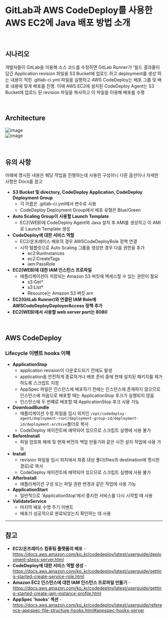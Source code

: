 # GitLab과 AWS CodeDeploy를 사용한 AWS EC2에 Java 배포 방법 소개

<br>

## 시나리오
개발자들이 GitLab을 이용해 소스 코드를 수정하면 GitLab Runner가 '빌드 결과물이 담긴 Application revision 파일을 S3 Bucket에 업로드 하고 deployment를 생성'하는 내용이 적힌 .gitlab-ci.yml 파일을 실행하고 AWS CodeDeploy는 배포 그룹 및 배포 내용에 맞게 배포를 진행. 이때 AWS EC2에 설치된 CodeDeploy Agent는 S3 Bucket에 업로드 된 revision 파일을 복사하고 이 파일을 이용해 배포를 수행

<br>

## Architecture
![image](https://user-images.githubusercontent.com/46125158/194706856-97b697bb-cfa4-470b-9f90-342f781f600b.png)  
![image](https://user-images.githubusercontent.com/46125158/194710384-52237765-7b4c-4073-a241-8683dd6075b7.png)

<br>

## 유의 사항
아래에 명시된 내용은 해당 작업을 진행하는데 사용한 구성이니 다른 옵션이나 자세한 사항은 Docs를 참고

- **S3 Bucket 및 directory, CodeDeploy Application, CodeDeploy Deployment Group**
  - 각 이름은 .gitlab-ci.yml에서 변수로 사용
  - CodeDeploy Deployment Group에서 배포 유형은 Blue/Green
- **Auto Scaling Group이 사용할 Launch Template**
  - EC2(WEB)에 CodeDeploy Agent와 Java 설치 후 AMI를 생성하고 이 AMI로 Launch Template 생성
- **CodeDeploy에 대한 서비스 역할**
  - EC2/온프레미스 배포의 경우 AWSCodeDeployRole 정책 연결
  - 시작 템플릿으로 Auto Scaling 그룹을 생성한 경우 다음 권한을 추가
    - ec2:RunInstances
    - ec2:CreateTags
    - iam:PassRole
- **EC2(WEB)에 대한 IAM 인스턴스 프로파일**
  - 애플리케이션이 저장되는 Amazon S3 버킷에 액세스할 수 있는 권한이 필요
    - s3:Get*
    - s3:List*
    - Resource는 Amazon S3 버킷 arn
- **EC2(GitLab Runner)와 연결된 IAM Role에 AWSCodeDeployDeployerAccess 정책 추가**
- **EC2(WEB)에서 사용할 web server port는 8080**
  
<br>

## AWS CodeDeploy
### Lifecycle 이벤트 hooks 이해
- **ApplicationStop**
  - application revision이 다운로드되기 전에도 발생
  - application을 안전하게 종료하거나 배포 준비 중에 현재 설치된 패키지를 제거하도록 스크립트 지정
  - AppSpec 파일은 인스턴스에 배포하기 전에는 인스턴스에 존재하지 않으므로 인스턴스에 처음으로 배포할 때는 ApplicationStop 후크가 실행되지 않음
  - 인스턴스에 두 번째로 배포할 때 ApplicationStop 후크 사용 가능
- **DownloadBundle**
  - 애플리케이션 수정 파일을 임시 위치인 `/opt/codedeploy-agent/deployment-root/deployment-group-id/deployment-id/deployment-archive`폴더로 복사
  - CodeDeploy 에이전트에 예약되어 있으므로 스크립트 실행에 사용 불가
- **BeforeInstall**
  - 파일 암호화 해제 및 현재 버전의 백업 만들기와 같은 사전 설치 작업에 사용 가능
- **Install**
  - revision 파일을 임시 위치에서 최종 대상 폴더(files의 destination에 명시한 경로)로 복사
  - CodeDeploy 에이전트에 예약되어 있으므로 스크립트 실행에 사용 불가
- **AfterInstall**
  - 애플리케이션 구성 또는 파일 권한 변경과 같은 작업에 사용 가능
- **ApplicationStart**
  - 일반적으로 'ApplicationStop'에서 중지한 서비스를 다시 시작할 때 사용
- **ValidateService**
  - 마지막 배포 수명 주기 이벤트
  - 배포가 성공적으로 완료되었는지 확인하는 데 사용

<hr>

## 참고
- **EC2/온프레미스 컴퓨팅 플랫폼의 배포** - https://docs.aws.amazon.com/ko_kr/codedeploy/latest/userguide/deployment-steps-server.html
- **CodeDeploy에 대한 서비스 역할 생성** - https://docs.aws.amazon.com/ko_kr/codedeploy/latest/userguide/getting-started-create-service-role.html
- **Amazon EC2 인스턴스에 대한 IAM 인스턴스 프로파일 만들기** - https://docs.aws.amazon.com/ko_kr/codedeploy/latest/userguide/getting-started-create-iam-instance-profile.html
- **AppSpec 'hooks' 섹션** - https://docs.aws.amazon.com/ko_kr/codedeploy/latest/userguide/reference-appspec-file-structure-hooks.html#appspec-hooks-server
